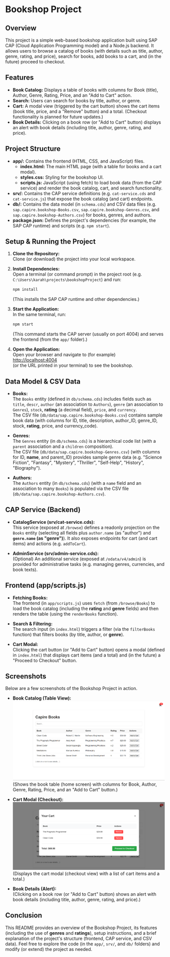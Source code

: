 # Bookshop Project

## Overview

This project is a simple web-based bookshop application built using SAP CAP (Cloud Application Programming model) and a Node.js backend. It allows users to browse a catalog of books (with details such as title, author, genre, rating, and price), search for books, add books to a cart, and (in the future) proceed to checkout.

## Features

- **Book Catalog:** Displays a table of books with columns for Book (title), Author, Genre, Rating, Price, and an "Add to Cart" action.
- **Search:** Users can search for books by title, author, or genre.
- **Cart:** A modal view (triggered by the cart button) shows the cart items (book title, price, and a "Remove" button) and a total. (Checkout functionality is planned for future updates.)
- **Book Details:** Clicking on a book row (or "Add to Cart" button) displays an alert with book details (including title, author, genre, rating, and price).

## Project Structure

- **app/:** Contains the frontend (HTML, CSS, and JavaScript) files.
  - **index.html:** The main HTML page (with a table for books and a cart modal).
  - **styles.css:** Styling for the bookshop UI.
  - **scripts.js:** JavaScript (using fetch) to load book data (from the CAP service) and render the book catalog, cart, and search functionality.
- **srv/:** Contains the CAP service definitions (e.g. `cat-service.cds` and `cat-service.js`) that expose the book catalog (and cart) endpoints.
- **db/:** Contains the data model (in `schema.cds`) and CSV data files (e.g. `sap.capire.bookshop-Books.csv`, `sap.capire.bookshop-Genres.csv`, and `sap.capire.bookshop-Authors.csv`) for books, genres, and authors.
- **package.json:** Defines the project's dependencies (for example, the SAP CAP runtime) and scripts (e.g. `npm start`).

## Setup & Running the Project

1. **Clone the Repository:**  
   Clone (or download) the project into your local workspace.

2. **Install Dependencies:**  
   Open a terminal (or command prompt) in the project root (e.g. `C:\Users\karah\projects\bookshopProject`) and run:
   ```bash
   npm install
   ```
   (This installs the SAP CAP runtime and other dependencies.)

3. **Start the Application:**  
   In the same terminal, run:
   ```bash
   npm start
   ```
   (This command starts the CAP server (usually on port 4004) and serves the frontend (from the `app/` folder).)

4. **Open the Application:**  
   Open your browser and navigate to (for example)  
   [http://localhost:4004](http://localhost:4004)  
   (or the URL printed in your terminal) to see the bookshop.

## Data Model & CSV Data

- **Books:**  
  The `Books` entity (defined in `db/schema.cds`) includes fields such as `title`, `descr`, `author` (an association to `Authors`), `genre` (an association to `Genres`), `stock`, **rating** (a decimal field), `price`, and `currency`.  
  The CSV file (`db/data/sap.capire.bookshop-Books.csv`) contains sample book data (with columns for ID, title, description, author_ID, genre_ID, stock, **rating**, price, and currency_code).

- **Genres:**  
  The `Genres` entity (in `db/schema.cds`) is a hierarchical code list (with a `parent` association and a `children` composition).  
  The CSV file (`db/data/sap.capire.bookshop-Genres.csv`) (with columns for ID, **name**, and parent_ID) provides sample genre data (e.g. "Science Fiction", "Fantasy", "Mystery", "Thriller", "Self-Help", "History", "Biography").

- **Authors:**  
  The `Authors` entity (in `db/schema.cds`) (with a `name` field and an association to many `Books`) is populated via the CSV file (`db/data/sap.capire.bookshop-Authors.csv`).

## CAP Service (Backend)

- **CatalogService (srv/cat-service.cds):**  
  This service (exposed at `/browse`) defines a readonly projection on the `Books` entity (selecting all fields plus `author.name` (as "author") and **`genre.name` (as "genre")**). It also exposes endpoints for cart (and cart items) and actions (e.g. `addToCart`).

- **AdminService (srv/admin-service.cds):**  
  (Optional) An additional service (exposed at `/odata/v4/admin`) is provided for administrative tasks (e.g. managing genres, currencies, and book texts).

## Frontend (app/scripts.js)

- **Fetching Books:**  
  The frontend (in `app/scripts.js`) uses `fetch` (from `/browse/Books`) to load the book catalog (including the **rating** and **genre** fields) and then renders the table (using the `renderBooks` function).

- **Search & Filtering:**  
  The search input (in `index.html`) triggers a filter (via the `filterBooks` function) that filters books (by title, author, or **genre**).

- **Cart Modal:**  
  Clicking the cart button (or "Add to Cart" button) opens a modal (defined in `index.html`) that displays cart items (and a total) and (in the future) a "Proceed to Checkout" button.

## Screenshots

Below are a few screenshots of the Bookshop Project in action. 

- **Book Catalog (Table View):**  
  ![Book Catalog (Home Screen)](images/homescreen.png)  
  (Shows the book table (home screen) with columns for Book, Author, Genre, Rating, Price, and an "Add to Cart" button.)

- **Cart Modal (Checkout):**  
  ![Cart Modal (Checkout)](images/checkout.png)  
  (Displays the cart modal (checkout view) with a list of cart items and a total.)

- **Book Details (Alert):**  
  (Clicking on a book row (or "Add to Cart" button) shows an alert with book details (including title, author, genre, rating, and price).)

## Conclusion

This README provides an overview of the Bookshop Project, its features (including the use of **genres** and **ratings**), setup instructions, and a brief explanation of the project's structure (frontend, CAP service, and CSV data). Feel free to explore the code (in the `app/`, `srv/`, and `db/` folders) and modify (or extend) the project as needed.

